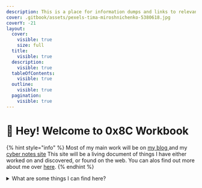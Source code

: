 ```yaml
---
description: This is a place for information dumps and links to relevant topics.
cover: .gitbook/assets/pexels-tima-miroshnichenko-5380618.jpg
coverY: -21
layout:
  cover:
    visible: true
    size: full
  title:
    visible: true
  description:
    visible: true
  tableOfContents:
    visible: true
  outline:
    visible: true
  pagination:
    visible: true
---
```


# 👋 Hey! Welcome to 0x8C Workbook

{% hint style="info" %}
Most of my main work will be on [my blog ](https://0x8c.org\))and my [cyber notes site](https://notes.0xda.org) This site will be a living document of things I have either worked on and discovered, or found on the web. You can alos find out more about me over [here](https://about.0x8c.org).
{% endhint %}

<details>

<summary>What are some things I can find here?</summary>

Most of this is red team/pen testing articles, websites, and links. There will also be articles on computer architecture and design, malware analysis, and CVE exploration. I will also link to popular articles and notes of mine as well.

</details>
